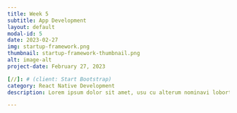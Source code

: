 ```yaml
---
title: Week 5
subtitle: App Development
layout: default
modal-id: 5
date: 2023-02-27
img: startup-framework.png
thumbnail: startup-framework-thumbnail.png
alt: image-alt
project-date: February 27, 2023

[//]: # (client: Start Bootstrap)
category: React Native Development
description: Lorem ipsum dolor sit amet, usu cu alterum nominavi lobortis. At duo novum diceret. Tantas apeirian vix et, usu sanctus postulant inciderint ut, populo diceret necessitatibus in vim. Cu eum dicam feugiat noluisse.

---
```

